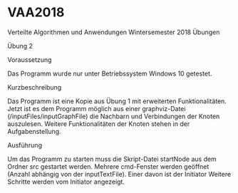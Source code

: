 # VAA2018
Verteilte Algorithmen und Anwendungen Wintersemester 2018 Übungen


Übung 2


Voraussetzung

Das Programm wurde nur unter Betriebssystem Windows 10 getestet.


Kurzbeschreibung

Das Programm ist eine Kopie aus Übung 1 mit erweiterten Funktionalitäten.
Jetzt ist es dem Programm möglich aus einer graphviz-Datei (/inputFiles/inputGraphFile) die Nachbarn und Verbindungen der Knoten auszulesen.
Weitere Funktionalitäten der Knoten stehen in der Aufgabenstellung.


Ausführung

Um das Programm zu starten muss die Skript-Datei startNode aus dem Ordner src gestartet werden.
Mehrere cmd-Fenster werden geöffnet (Anzahl abhängig von der inputTextFile). Einer davon ist der Initiator
Weitere Schritte werden vom Initiator angezeigt.